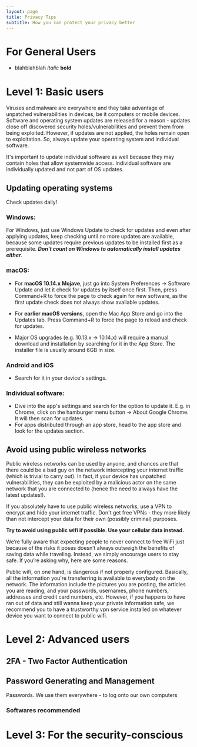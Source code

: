 ```yaml
---
layout: page
title: Privacy Tips
subtitle: How you can protect your privacy better
---
```


# For General Users  
- blahblahblah
*italic*
**bold**

# Level 1: Basic users
Viruses and malware are everywhere and they take advantage of unpatched vulnerabilities in devices, be it computers or mobile devices. Software and operating system updates are released for a reason - updates close off discovered security holes/vulnerabilities and prevent them from being exploited. However, if updates are not applied, the holes remain open to exploitation. So, always update your operating system and individual software. 

It's important to update individual software as well because they may contain holes that allow systemwide access. Individual software are individually updated and not part of OS updates.

## Updating operating systems
Check updates daily!

### Windows:
For Windows, just use Windows Update to check for updates and even after applying updates, keep checking until no more updates are available, because some updates require previous updates to be installed first as a prerequisite. _**Don't count on Windows to automatically install updates either**_.

### macOS:
- For **macOS 10.14.x Mojave**, just go into System Preferences -> Software Update and let it check for updates by itself once first. Then, press Command+R to force the page to check again for new software, as the first update check does not always show available updates.

- For **earlier macOS versions**, open the Mac App Store and go into the Updates tab. Press Command+R to force the page to reload and check for updates.

- Major OS upgrades (e.g. 10.13.x -> 10.14.x) will require a manual download and installation by searching for it in the App Store. The installer file is usually around 6GB in size.

### Android and iOS
- Search for it in your device's settings.

### Individual software:
- Dive into the app's settings and search for the option to update it. E.g. in Chrome, click on the hamburger menu button -> About Google Chrome. It will then scan for updates.
- For apps distributed through an app store, head to the app store and look for the updates section.

## Avoid using public wireless networks
Public wireless networks can be used by anyone, and chances are that there could be a bad guy on the network intercepting your internet traffic (which is trivial to carry out). In fact, if your device has unpatched vulnerabilities, they can be exploited by a malicious actor on the same network that you are connected to (hence the need to always have the latest updates!).

If you absolutely have to use public wireless networks, use a VPN to encrypt and hide your internet traffic. Don't get free VPNs - they more likely than not intercept your data for their own (possibly criminal) purposes.



**Try to avoid using public wifi if possible. Use your cellular data instead.**

We’re fully aware that expecting people to never connect to free WiFi just because of the risks it poses doesn’t always outweigh the benefits of saving data while traveling. Instead, we simply encourage users to stay safe. If you’re asking why, here are some reasons.

Public wifi, on one hand, is dangerous if not properly configured. Basically, all the information you're transferring is available to everybody on the network. The information include the pictures you are posting, the articles you are reading, and your passwords, usernames, phone numbers, addresses and credit card numbers, etc. However, if you happens to have ran out of data and still wanna keep your private information safe, we recommend you to have a trustworthy vpn service installed on whatever device you want to connect to public wifi. 

# Level 2: Advanced users

## 2FA - Two Factor Authentication

## Password Generating and Management
Passwords. We use them everywhere - to log onto our own computers

### Softwares recommended

# Level 3: For the security-conscious


